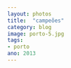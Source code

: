 ```yaml
---
layout: photos
title:  "campeões"
category: blog
image: porto-5.jpg
tags:
- porto
ano: 2013
---
```




